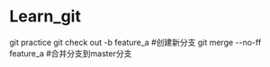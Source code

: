 # Learn_git
git practice 
git check out -b feature_a #创建新分支 
git merge --no-ff feature_a #合并分支到master分支 
